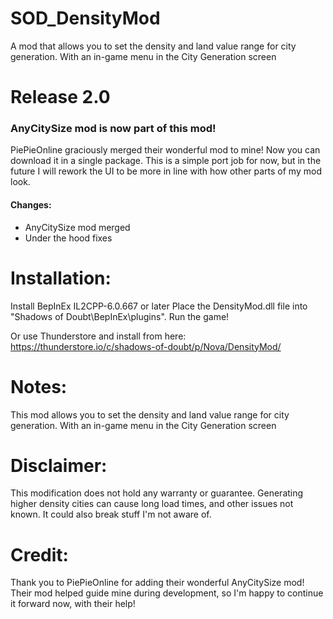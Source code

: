# SOD_DensityMod
A mod that allows you to set the density and land value range for city generation. With an in-game menu in the City Generation screen


# Release 2.0

### AnyCitySize mod is now part of this mod!

PiePieOnline graciously merged their wonderful mod to mine! Now you can download it in a single package. This is a simple port job for now, but in the future I will rework the UI to be more in line with how other parts of my mod look.

#### Changes:

- AnyCitySize mod merged
- Under the hood fixes

# Installation: 

Install BepInEx IL2CPP-6.0.667 or later
Place the DensityMod.dll file into "Shadows of Doubt\BepInEx\plugins". Run the game!

Or use Thunderstore and install from here: https://thunderstore.io/c/shadows-of-doubt/p/Nova/DensityMod/

# Notes: 

This mod allows you to set the density and land value range for city generation. With an in-game menu in the City Generation screen 

# Disclaimer: 

This modification does not hold any warranty or guarantee. Generating higher density cities can cause long load times, and other issues not known. It could also break stuff I'm not aware of.

# Credit:

Thank you to PiePieOnline for adding their wonderful AnyCitySize mod! Their mod helped guide mine during development, so I'm happy to continue it forward now, with their help! 
